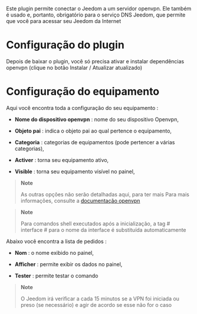 Este plugin permite conectar o Jeedom a um servidor openvpn. Ele também é
usado e, portanto, obrigatório para o serviço DNS Jeedom, que permite que você
para acessar seu Jeedom da Internet

Configuração do plugin 
=======================

Depois de baixar o plugin, você só precisa ativar e
instalar dependências openvpn (clique no botão Instalar / Atualizar
atualizado)

Configuração do equipamento 
=============================

Aqui você encontra toda a configuração do seu equipamento :

-   **Nome do dispositivo openvpn** : nome do seu dispositivo Openvpn,

-   **Objeto pai** : indica o objeto pai ao qual pertence
    o equipamento,

-   **Categoria** : categorias de equipamentos (pode pertencer a
    várias categorias),

-   **Activer** : torna seu equipamento ativo,

-   **Visible** : torna seu equipamento visível no painel,

> **Note**
>
> As outras opções não serão detalhadas aqui, para ter mais
> Para mais informações, consulte a [documentação
> openvpn](https://openvpn.net/index.php/open-source/documentation.html)

> **Note**
>
> Para comandos shell executados após a inicialização, a tag # interface # para o nome da interface é substituída automaticamente

Abaixo você encontra a lista de pedidos :

-   **Nom** : o nome exibido no painel,

-   **Afficher** : permite exibir os dados no painel,

-   **Tester** : permite testar o comando

> **Note**
>
> O Jeedom irá verificar a cada 15 minutos se a VPN foi iniciada ou
> preso (se necessário) e agir de acordo se esse não for o caso
